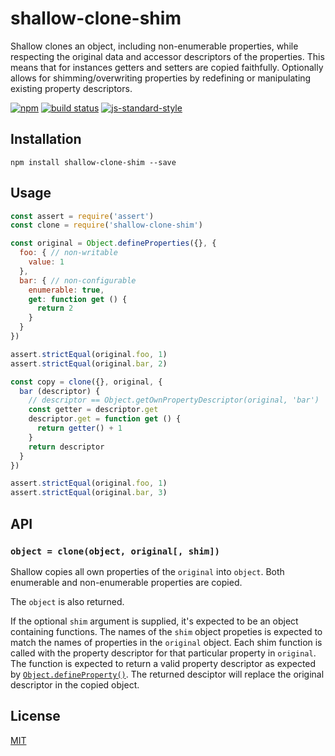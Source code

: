 # shallow-clone-shim

Shallow clones an object, including non-enumerable properties, while
respecting the original data and accessor descriptors of the properties.
This means that for instances getters and setters are copied faithfully.
Optionally allows for shimming/overwriting properties by redefining or
manipulating existing property descriptors.

[![npm](https://img.shields.io/npm/v/shallow-clone-shim.svg)](https://www.npmjs.com/package/shallow-clone-shim)
[![build status](https://travis-ci.org/watson/shallow-clone-shim.svg?branch=master)](https://travis-ci.org/watson/shallow-clone-shim)
[![js-standard-style](https://img.shields.io/badge/code%20style-standard-brightgreen.svg?style=flat)](https://github.com/feross/standard)

## Installation

```
npm install shallow-clone-shim --save
```

## Usage

```js
const assert = require('assert')
const clone = require('shallow-clone-shim')

const original = Object.defineProperties({}, {
  foo: { // non-writable
    value: 1
  },
  bar: { // non-configurable
    enumerable: true,
    get: function get () {
      return 2
    }
  }
})

assert.strictEqual(original.foo, 1)
assert.strictEqual(original.bar, 2)

const copy = clone({}, original, {
  bar (descriptor) {
    // descriptor == Object.getOwnPropertyDescriptor(original, 'bar')
    const getter = descriptor.get
    descriptor.get = function get () {
      return getter() + 1
    }
    return descriptor
  }
})

assert.strictEqual(original.foo, 1)
assert.strictEqual(original.bar, 3)
```

## API

### `object = clone(object, original[, shim])`

Shallow copies all own properties of the `original` into `object`. Both
enumerable and non-enumerable properties are copied.

The `object` is also returned.

If the optional `shim` argument is supplied, it's expected to be an
object containing functions. The names of the `shim` object propeties is
expected to match the names of properties in the `original` object. Each
shim function is called with the property descriptor for that particular
property in `original`. The function is expected to return a valid
property descriptor as expected by [`Object.defineProperty()`]. The
returned desciptor will replace the original descriptor in the copied
object.

## License

[MIT](LICENSE)

[`Object.defineProperty()`]: https://developer.mozilla.org/en-US/docs/Web/JavaScript/Reference/Global_Objects/Object/defineProperty
